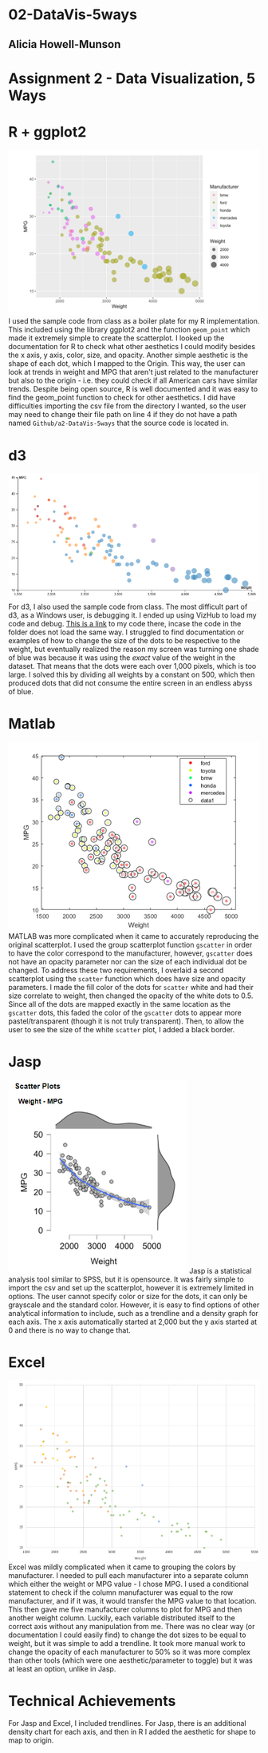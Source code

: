 # 02-DataVis-5ways

## Alicia Howell-Munson

Assignment 2 - Data Visualization, 5 Ways  
===

# R + ggplot2
![Image of scatterplot made in R with ggplot2](img/ggplot2.png)
I used the sample code from class as a boiler plate for my R implementation. This included using the library ggplot2 and the function `geom_point` which made it extremely simple to create the scatterplot. I looked up the documentation for R to check what other aesthetics I could modify besides the x axis, y axis, color, size, and opacity. Another simple aesthetic is the shape of each dot, which I mapped to the Origin. This way, the user can look at trends in weight and MPG that aren't just related to the manufacturer but also to the origin - i.e. they could check if all American cars have similar trends. Despite being open source, R is well documented and it was easy to find the geom_point function to check for other aesthetics. I did have difficulties importing the csv file from the directory I wanted, so the user may need to change their file path on line 4 if they do not have a path named `Github/a2-DataVis-5ways` that the source code is located in.

# d3
![Image of scatterplot made in d3](img/d3.PNG)
For d3, I also used the sample code from class. The most difficult part of d3, as a Windows user, is debugging it. I ended up using VizHub to load my code and debug. [This is a link](https://vizhub.com/allyziemage/47b25d95a385475eb40287958fb2ee29?edit=files&file=index.html) to my code there, incase the code in the folder does not load the same way. I struggled to find documentation or examples of how to change the size of the dots to be respective to the weight, but eventually realized the reason my screen was turning one shade of blue was because it was using the _exact_ value of the weight in the dataset. That means that the dots were each over 1,000 pixels, which is too large. I solved this by dividing all weights by a constant on 500, which then produced dots that did not consume the entire screen in an endless abyss of blue. 

# Matlab 
![Image of scatterplot made in MATLAB](img/matlab.png)
MATLAB was more complicated when it came to accurately reproducing the original scatterplot. I used the group scatterplot function `gscatter` in order to have the color correspond to the manufacturer, however, `gscatter` does not have an opacity parameter nor can the size of each individual dot be changed. To address these two requirements, I overlaid a second scatterplot using the `scatter` function which does have size and opacity parameters. I made the fill color of the dots for `scatter` white and had their size correlate to weight, then changed the opacity of the white dots to 0.5. Since all of the dots are mapped exactly in the same location as the `gscatter` dots, this faded the color of the `gscatter` dots to appear more pastel/transparent (though it is not truly transparent). Then, to allow the user to see the size of the white `scatter` plot, I added a black border. 

# Jasp 
![Image of scatterplot made in Jasp](img/jasp.PNG)
Jasp is a statistical analysis tool similar to SPSS, but it is opensource. It was fairly simple to import the csv and set up the scatterplot, however it is extremely limited in options. The user cannot specify color or size for the dots, it can only be grayscale and the standard color. However, it is easy to find options of other analytical information to include, such as a trendline and a density graph for each axis. The x axis automatically started at 2,000 but the y axis started at 0 and there is no way to change that. 

# Excel
![Image of scatterplot made in Excel](img/excel.PNG)
Excel was mildly complicated when it came to grouping the colors by manufacturer. I needed to pull each manufacturer into a separate column which either the weight or MPG value - I chose MPG. I used a conditional statement to check if the column manufacturer was equal to the row manufacturer, and if it was, it would transfer the MPG value to that location. This then gave me five manufacturer columns to plot for MPG and then another weight column. Luckily, each variable distributed itself to the correct axis without any manipulation from me. There was no clear way (or documentation I could easily find) to change the dot sizes to be equal to weight, but it was simple to add a trendline. It took more manual work to change the opacity of each manufacturer to 50% so it was more complex than other tools (which were one aesthetic/parameter to toggle) but it was at least an option, unlike in Jasp. 

# Technical Achievements
For Jasp and Excel, I included trendlines. For Jasp, there is an additional density chart for each axis, and then in R I added the aesthetic for shape to map to origin.
